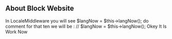 
## About Block Website


In LocaleMiddleware you will see
$langNow = $this->langNow();
do comment for that ten we will be :
// $langNow = $this->langNow();
Okey It Is Work Now


